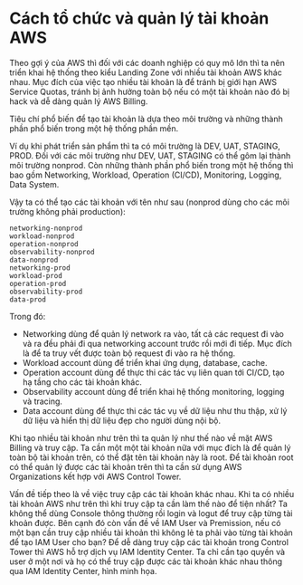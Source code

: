 # Cách tổ chức và quản lý tài khoản AWS


Theo gợi ý của AWS thì đối với các doanh nghiệp có quy mô lớn thì ta nên triển khai hệ thống theo kiểu Landing Zone với nhiều tài khoản AWS khác nhau. Mục đích của việc tạo nhiều tài khoản là để tránh bị giới hạn AWS Service Quotas, tránh bị ảnh hưởng toàn bộ nếu có một tài khoản nào đó bị hack và dễ dàng quản lý AWS Billing.


Tiêu chí phổ biến để tạo tài khoản là dựa theo môi trường và những thành phần phổ biến trong một hệ thống phần mền.

Ví dụ khi phát triển sản phẩm thì ta có môi trường là DEV, UAT, STAGING, PROD. Đối với các môi trường như DEV, UAT, STAGING có thể gôm lại thành môi trường nonprod. Còn những thành phần phổ biến trong một hệ thống thì bao gồm Networking, Workload, Operation (CI/CD), Monitoring, Logging, Data System.


Vậy ta có thể tạo các tài khoản với tên như sau (nonprod dùng cho các môi trường không phải production):
```
networking-nonprod
workload-nonprod
operation-nonprod
observability-nonprod
data-nonprod
networking-prod
workload-prod
operation-prod
observability-prod
data-prod
```

Trong đó:
- Networking dùng để quản lý network ra vào, tất cả các request đi vào và ra đều phải đi qua networking account trước rồi mới đi tiếp. Mục đích là để ta truy vết được toàn bộ request đi vào ra hệ thống.
- Workload account dùng để triển khai ứng dụng, database, cache.
- Operation account dùng để thực thi các tác vụ liên quan tới CI/CD, tạo hạ tầng cho các tài khoản khác.
- Observability account dùng để triển khai hệ thống monitoring, logging và tracing.
- Data account dùng để thực thi các tác vụ về dữ liệu như thu thập, xử lý dữ liệu và hiển thị dữ liệu đẹp cho người dùng nội bộ.


Khi tạo nhiều tài khoản như trên thì ta quản lý như thế nào về mặt AWS Billing và truy cập. Ta cần một một tài khoản nữa với mục đích là để quản lý toàn bộ tài khoản trên, có thể đặt tên tài khoản này là root. Để tài khoản root có thể quản lý được các tài khoản trên thì ta cần sử dụng AWS Organizations kết hợp với AWS Control Tower.

Vấn đề tiếp theo là về việc truy cập các tài khoản khác nhau. Khi ta có nhiều tài khoản AWS như trên thì khi truy cập ta cần làm thế nào để tiện nhất? Ta không thể dùng Console thông thường rồi login và logut để truy cập từng tài khoản được. Bên cạnh đó còn vấn đề về IAM User và Premission, nếu có một bạn cần truy cập nhiều tài khoản thì không lẻ ta phải vào từng tài khoản để tạo IAM User cho bạn? Để dễ dàng truy cập các tài khoản trong Control Tower thì AWS hỗ trợ dịch vụ IAM Identity Center. Ta chỉ cần tạo quyền và user ở một nơi và họ có thể truy cập được các tài khoản khác nhau thông qua IAM Identity Center, hình minh họa.
